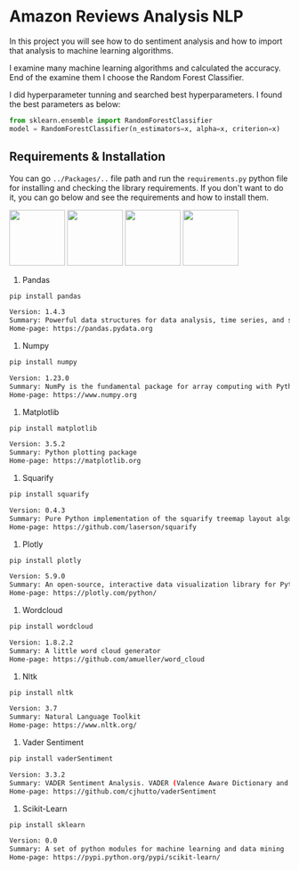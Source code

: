 # Amazon Reviews Analysis NLP
In this project you will see how to do sentiment analysis and how to import that analysis to machine learning algorithms. 

I examine many machine learning algorithms and calculated the accuracy. End of the examine them I choose the Random Forest Classifier.  

I did hyperparameter tunning and searched best hyperparameters. I found the best parameters as below:
```python
from sklearn.ensemble import RandomForestClassifier
model = RandomForestClassifier(n_estimators=x, alpha=x, criterion=x)
```

## Requirements & Installation
You can go `../Packages/..` file path and run the `requirements.py` python file for installing and checking the library requirements. If you don't want to do it, you can go below and see the requirements and how to install them.  

<img src='https://encrypted-tbn0.gstatic.com/images?q=tbn:ANd9GcT01Ctpf3nRjz7b9l-om2h2llNA0jL4d_MVtXXXHVF5mWIn5nyMXLgzYscFGZdbhf_LN8M&usqp=CAU' width='100' height='100'> <img src='https://encrypted-tbn0.gstatic.com/images?q=tbn:ANd9GcTvEfXHLIJLACY1DI30rAzDlbekLkgFXYm1DA&usqp=CAU' width='100' height='100'> <img src='https://caiodonalisio.com/static/blog/posts/cadernos/matplotlib/cover.png' width='100' height='100'> <img src='../Images/Others/plotly.png' width='100' height='100'>

1. Pandas  
```bash
pip install pandas 

Version: 1.4.3
Summary: Powerful data structures for data analysis, time series, and statistics
Home-page: https://pandas.pydata.org
```

1. Numpy  
```bash
pip install numpy 

Version: 1.23.0
Summary: NumPy is the fundamental package for array computing with Python.
Home-page: https://www.numpy.org
```

1. Matplotlib  
```bash
pip install matplotlib 

Version: 3.5.2
Summary: Python plotting package
Home-page: https://matplotlib.org
```

1. Squarify  
```bash
pip install squarify 

Version: 0.4.3
Summary: Pure Python implementation of the squarify treemap layout algorithm
Home-page: https://github.com/laserson/squarify
```

1. Plotly  
```bash
pip install plotly 

Version: 5.9.0
Summary: An open-source, interactive data visualization library for Python
Home-page: https://plotly.com/python/
```

1. Wordcloud  
```bash
pip install wordcloud 

Version: 1.8.2.2
Summary: A little word cloud generator
Home-page: https://github.com/amueller/word_cloud
```

1. Nltk  
```bash
pip install nltk 

Version: 3.7
Summary: Natural Language Toolkit
Home-page: https://www.nltk.org/
```

1. Vader Sentiment  
```bash
pip install vaderSentiment 

Version: 3.3.2
Summary: VADER Sentiment Analysis. VADER (Valence Aware Dictionary and sEntiment Reasoner) is a lexicon and rule-based sentiment analysis tool that is specifically attuned to sentiments expressed in social media, and works well on texts from other domains.
Home-page: https://github.com/cjhutto/vaderSentiment
```

1. Scikit-Learn
```bash
pip install sklearn

Version: 0.0
Summary: A set of python modules for machine learning and data mining
Home-page: https://pypi.python.org/pypi/scikit-learn/
```